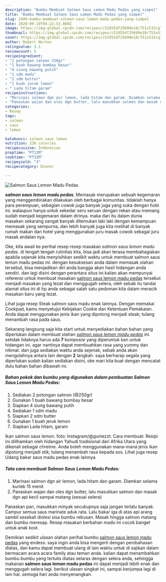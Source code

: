 ```yaml
---
description: "Bumbu Membuat Salmon Saus Lemon Madu Pedas yang simpel"
title: "Bumbu Membuat Salmon Saus Lemon Madu Pedas yang simpel"
slug: 2499-bumbu-membuat-salmon-saus-lemon-madu-pedas-yang-simpel
date: 2020-09-10T04:22:53.860Z
image: https://img-global.cpcdn.com/recipes/c51055df25699e10/751x532cq70/salmon-saus-lemon-madu-pedas-foto-resep-utama.jpg
thumbnail: https://img-global.cpcdn.com/recipes/c51055df25699e10/751x532cq70/salmon-saus-lemon-madu-pedas-foto-resep-utama.jpg
cover: https://img-global.cpcdn.com/recipes/c51055df25699e10/751x532cq70/salmon-saus-lemon-madu-pedas-foto-resep-utama.jpg
author: Robert Norton
ratingvalue: 3.1
reviewcount: 5
recipeingredient:
- "2 potongan salmon 250gr"
- "1 buah bawang bombay besar"
- "4 siung bawang putih"
- "1 sdm madu"
- "2 sdm butter"
- "1 buah jeruk lemon"
- " Lada hitam garam"
recipeinstructions:
- "Marinasi salmon dgn air lemon, lada hitam dan garam. Diamkan selama kurleb 15 menit"
- "Panaskan wajan dan oles dgn butter, lalu masukkan salmon dan masak dgn api kecil sampai matang (sesuai selera)"
categories:
- Resep
tags:
- salmon
- saus
- lemon

katakunci: salmon saus lemon 
nutrition: 230 calories
recipecuisine: Indonesian
preptime: "PT12M"
cooktime: "PT32M"
recipeyield: "3"
recipecategory: Dinner

---
```



![Salmon Saus Lemon Madu Pedas](https://img-global.cpcdn.com/recipes/c51055df25699e10/751x532cq70/salmon-saus-lemon-madu-pedas-foto-resep-utama.jpg)

<b><i>salmon saus lemon madu pedas</i></b>, Memasak merupakan sebuah kegemaran yang menggembirakan dilakukan oleh berbagai komunitas. tidaklah hanya para perempuan, sebagian cowok juga banyak juga yang suka dengan hobi ini. walaupun hanya untuk sekedar seru seruan dengan rekan atau memang sudah menjadi kegemaran dalam dirinya. maka dari itu dalam dunia masakan sekarang sangat banyak ditemukan laki laki dengan kemampuan memasak yang sempurna, dan lebih banyak juga kita melihat di banyak rumah makan dan hotel yang menggunakan juru masak cowok sebagai juru masak andalan nya.

Oke, kita awali ke perihal resep resep masakan <i>salmon saus lemon madu pedas</i>. di tengah tengah rutinitas kita, bisa jadi akan terasa membahagiakan apabila sejenak kita menyisihkan sedikit waktu untuk membuat salmon saus lemon madu pedas ini. dengan kesuksesan anda dalam memasak olahan tersebut, bisa menjadikan diri anda bangga akan hasil hidangan anda sendiri. dan lagi disini dengan perantara situs ini kalian akan mempunyai referensi untuk membuat masakan <u>salmon saus lemon madu pedas</u> tersebut menjadi masakan yang lezat dan menggugah selera, oleh sebab itu tandai alamat situs ini di hp anda sebagai salah satu pedoman kita dalam meracik masakan baru yang lezat.

Lihat juga resep Steak salmon saos madu enak lainnya. Dengan memakai Cookpad, kamu menyetujui Kebijakan Cookie dan Ketentuan Pemakaian. Anda dapat menggunakan jenis ikan yang dipotong menjadi steak; tulang menambah rasa pada saus.


Sekarang langsung saja kita start untuk menyediakan bahan bahan yang diperlukan dalam membuat olahan <u><i>salmon saus lemon madu pedas</i></u> ini. setidak tidaknya harus ada <b>7</b> komposisi yang diperuntuk kan untuk hidangan ini. agar nantinya dapat membuahkan rasa yang yummy dan nikmat. dan juga sediakan waktu anda sejenak, sebab anda akan mengolahnya antara lain dengan <b>2</b> langkah. saya berharap segala yang diperlukan sudah kalian sediakan disini, oke mari kita buat dengan mencatat dulu bahan bahan dibawah ini.

<!--inarticleads1-->

##### Bahan pokok dan bumbu yang digunakan dalam pembuatan Salmon Saus Lemon Madu Pedas:

1. Sediakan 2 potongan salmon (@250gr)
1. Gunakan 1 buah bawang bombay besar
1. Siapkan 4 siung bawang putih
1. Sediakan 1 sdm madu
1. Siapkan 2 sdm butter
1. Gunakan 1 buah jeruk lemon
1. Siapkan  Lada hitam, garam


Ikan salmon saus lemon. foto: Instagram/@guniezzt. Cara membuat: Resipi ini diilhamkan oleh hidangan Yahudi tradisional dari Afrika Utara yang dikenali sebagai chreime. Anda boleh menggunakan mana-mana jenis ikan dipotong menjadi stik; tulang menambah rasa kepada sos. Lihat juga resep Udang bakar saus madu pedas enak lainnya. 

<!--inarticleads2-->

##### Tata cara membuat Salmon Saus Lemon Madu Pedas:

1. Marinasi salmon dgn air lemon, lada hitam dan garam. Diamkan selama kurleb 15 menit
1. Panaskan wajan dan oles dgn butter, lalu masukkan salmon dan masak dgn api kecil sampai matang (sesuai selera)


Panaskan pan, masukkan minyak secukupnya saja jangan terlalu banyak. Campur semua saus marinate aduk rata. Lalu bakar iga di atas api arang sambil sesekali diolesi sisa bumbu rebusan. Masak hingga salmon matang dan bumbu meresap. Resep masakan berbahan madu ini cocok banget untuk anak kost. 

Demikian sedikit ulasan olahan perihal bumbu <u>salmon saus lemon madu pedas</u> yang endess. saya ingin anda bisa mengerti dengan pembahasan diatas, dan kamu dapat membuat ulang di lain waktu untuk di sajikan dalam bermacam acara acara family atau teman anda. kalian dapat menambahkan bumbu bumbu yang tertulis diatas selaras dengan selera anda, sehingga makanan <b>salmon saus lemon madu pedas</b> ini dapat menjadi lebih enak dan menggugah selera lagi. berikut ulasan singkat ini, sampai berjumpa lagi di lain hal. semoga hari anda menyenangkan.

